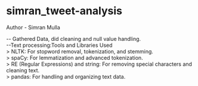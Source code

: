 # simran_tweet-analysis
<h>Author - Simran Mulla</h>
<br>
<p> -- Gathered Data, did cleaning and null value handling.<br>
    --Text processing:Tools and Libraries Used<br>
    > NLTK: For stopword removal, tokenization, and stemming.<br>
    > spaCy: For lemmatization and advanced tokenization.<br>
    > RE (Regular Expressions) and string: For removing special characters and cleaning text.<br>
    > pandas: For handling and organizing text data.<br>
    </p>
                  